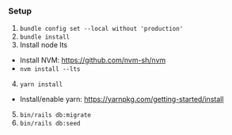 ### Setup
1. `bundle config set --local without 'production'`
2. `bundle install`
3. Install node lts
  - Install NVM: https://github.com/nvm-sh/nvm
  - `nvm install --lts`
4. `yarn install`
  - Install/enable yarn: https://yarnpkg.com/getting-started/install
5. `bin/rails db:migrate`
6. `bin/rails db:seed`

